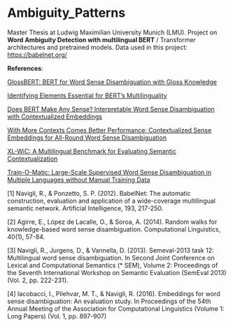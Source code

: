 # Ambiguity_Patterns
Master Thesis at Ludwig Maximilian University Munich (LMU). Project on **Word Ambiguity Detection with multilingual BERT** / Transformer architectures and pretrained models.  Data used in this project: https://babelnet.org/

**References**:

[GlossBERT: BERT for Word Sense Disambiguation with Gloss Knowledge](https://arxiv.org/pdf/1908.07245.pdf)

[Identifying Elements Essential for BERT’s Multilinguality](https://arxiv.org/pdf/2005.00396.pdf)

[Does BERT Make Any Sense? Interpretable Word Sense Disambiguation with Contextualized Embeddings](https://www.inf.uni-hamburg.de/en/inst/ab/lt/publications/2019-wiedemannetal-bert-sense.pdf)

[With More Contexts Comes Better Performance: Contextualized Sense Embeddings for All-Round Word Sense Disambiguation](https://www.aclweb.org/anthology/2020.emnlp-main.285.pdf)

[XL-WiC: A Multilingual Benchmark for Evaluating Semantic Contextualization](https://arxiv.org/pdf/2010.06478.pdf)

[Train-O-Matic: Large-Scale Supervised Word Sense Disambiguation in Multiple Languages without Manual Training Data](https://www.aclweb.org/anthology/D17-1008.pdf)

[1] Navigli, R., & Ponzetto, S. P. (2012). BabelNet: The automatic
construction, evaluation and application of a wide-coverage multilingual
semantic network. Artificial Intelligence, 193, 217-250.

[2] Agirre, E., López de Lacalle, O., & Soroa, A. (2014). Random walks
for knowledge-based word sense disambiguation. Computational
Linguistics, 40(1), 57-84.

[3] Navigli, R., Jurgens, D., & Vannella, D. (2013). Semeval-2013 task
12: Multilingual word sense disambiguation. In Second Joint Conference
on Lexical and Computational Semantics (* SEM), Volume 2: Proceedings of
the Seventh International Workshop on Semantic Evaluation (SemEval 2013)
(Vol. 2, pp. 222-231).

[4] Iacobacci, I., Pilehvar, M. T., & Navigli, R. (2016). Embeddings for
word sense disambiguation: An evaluation study. In Proceedings of the
54th Annual Meeting of the Association for Computational Linguistics
(Volume 1: Long Papers) (Vol. 1, pp. 897-907)
